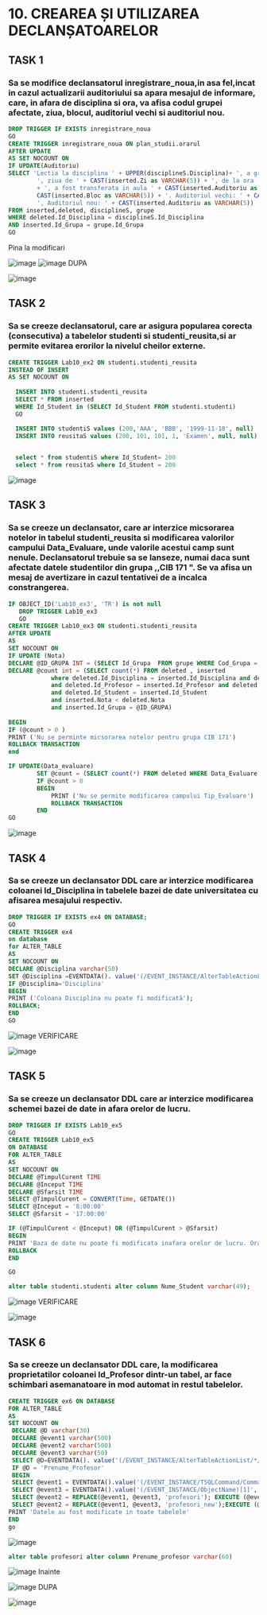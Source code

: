 # 10. CREAREA ȘI UTILIZAREA DECLANȘATOARELOR
## TASK 1

### Sa se modifice declansatorul inregistrare_noua,in asa fel,incat in cazul actualizarii auditoriului sa apara mesajul de informare, care, in afara de disciplina si ora, va afisa codul grupei afectate, ziua, blocul, auditoriul vechi si auditoriul nou.

```SQL
DROP TRIGGER IF EXISTS inregistrare_noua 
GO
CREATE TRIGGER inregistrare_noua ON plan_studii.orarul
AFTER UPDATE
AS SET NOCOUNT ON
IF UPDATE(Auditoriu)
SELECT 'Lectia la disciplina ' + UPPER(disciplineS.Disciplina)+ ', a grupei ' + grupe.Cod_Grupa +
		', ziua de ' + CAST(inserted.Zi as VARCHAR(5)) + ', de la ora ' + CAST(inserted.Ora as VARCHAR(5))
		+ ', a fost transferata in aula ' + CAST(inserted.Auditoriu as VARCHAR(5)) + ', Blocul '+
		CAST(inserted.Bloc as VARCHAR(5)) + '. Auditoriul vechi: ' + CAST(deleted.Auditoriu as VARCHAR(5))+
		', Auditoriul nou: ' + CAST(inserted.Auditoriu as VARCHAR(5))
FROM inserted,deleted, disciplineS, grupe
WHERE deleted.Id_Disciplina = disciplineS.Id_Disciplina
AND inserted.Id_Grupa = grupe.Id_Grupa
GO
```
Pina la modificari

![image](https://user-images.githubusercontent.com/34598802/49924551-5864a680-febf-11e8-9688-c1dd1752d195.png)
![image](https://user-images.githubusercontent.com/34598802/49924619-85b15480-febf-11e8-919f-8661ca36fde4.png)
DUPA

![image](https://user-images.githubusercontent.com/34598802/49924698-98c42480-febf-11e8-8b36-c7c1bb8343cd.png)
## TASK 2

### Sa se creeze declansatorul, care ar asigura popularea corecta (consecutiva) a tabelelor studenti si studenti_reusita,si ar permite evitarea erorilor la nivelul cheilor externe.
```SQL
CREATE TRIGGER Lab10_ex2 ON studenti.studenti_reusita
INSTEAD OF INSERT
AS SET NOCOUNT ON
   
  INSERT INTO studenti.studenti_reusita 
  SELECT * FROM inserted
  WHERE Id_Student in (SELECT Id_Student FROM studenti.studenti)
  GO

  INSERT INTO studentiS values (200,'AAA', 'BBB', '1999-11-18', null)
  INSERT INTO reusitaS values (200, 101, 101, 1, 'Examen', null, null)

 
  select * from studentiS where Id_Student= 200
  select * from reusitaS where Id_Student = 200
```
![image](https://user-images.githubusercontent.com/34598802/49924860-f9ebf800-febf-11e8-92f4-631adeda4c2a.png)
## TASK 3

### Sa se creeze un declansator, care ar interzice micsorarea notelor in tabelul studenti_reusita si modificarea valorilor campului Data_Evaluare, unde valorile acestui camp sunt nenule. Declansatorul trebuie sa se lanseze, numai daca sunt afectate datele studentilor din grupa ,,CIB 171 ". Se va afisa un mesaj de avertizare in cazul tentativei de a incalca constrangerea.
```SQL
IF OBJECT_ID('Lab10_ex3', 'TR') is not null
   DROP TRIGGER Lab10_ex3
   GO
CREATE TRIGGER Lab10_ex3 ON studenti.studenti_reusita
AFTER UPDATE
AS
SET NOCOUNT ON
IF UPDATE (Nota)
DECLARE @ID_GRUPA INT = (SELECT Id_Grupa  FROM grupe WHERE Cod_Grupa = 'CIB171')
DECLARE @count int = (SELECT count(*) FROM deleted , inserted 
			where deleted.Id_Disciplina = inserted.Id_Disciplina and deleted.Id_Grupa = inserted.Id_Grupa 
			and deleted.Id_Profesor = inserted.Id_Profesor and deleted.Tip_Evaluare = inserted.Tip_Evaluare 
			and deleted.Id_Student = inserted.Id_Student
			and inserted.Nota < deleted.Nota 
			and inserted.Id_Grupa = @ID_GRUPA)
	
BEGIN
IF (@count > 0 )
PRINT ('Nu se perminte micsorarea notelor pentru grupa CIB 171')
ROLLBACK TRANSACTION
end

IF UPDATE(Data_evaluare)
		SET @count = (SELECT count(*) FROM deleted WHERE Data_Evaluare is not null and Id_Grupa = @ID_GRUPA)
		IF @count > 0
		BEGIN
			PRINT ('Nu se permite modificarea campului Tip_Evaluare')
			ROLLBACK TRANSACTION
		END
GO
```
![image](https://user-images.githubusercontent.com/34598802/49924975-4e8f7300-fec0-11e8-87fd-8ec3416a2b91.png)
## TASK 4

### Sa se creeze un declansator DDL care ar interzice modificarea coloanei ld_Disciplina in tabelele bazei de date universitatea cu afisarea mesajului respectiv.
```SQL
DROP TRIGGER IF EXISTS ex4 ON DATABASE;  
GO
CREATE TRIGGER ex4
on database
for ALTER_TABLE
AS
SET NOCOUNT ON
DECLARE @Disciplina varchar(50)
SET @Disciplina =EVENTDATA(). value('(/EVENT_INSTANCE/AlterTableActionList/*/Columns/Name)[1]','nvarchar(max)')
IF @Disciplina='Disciplina'
BEGIN
PRINT ('Coloana Disciplina nu poate fi modificată');
ROLLBACK;
END
GO
```
![image](https://user-images.githubusercontent.com/34598802/49925219-f147f180-fec0-11e8-961d-b61a2a394322.png)
VERIFICARE

![image](https://user-images.githubusercontent.com/34598802/49925412-82b76380-fec1-11e8-8704-ad8649ff10a6.png)
## TASK 5

### Sa se creeze un declansator DDL care ar interzice modificarea schemei bazei de date in afara orelor de lucru.
```SQL
DROP TRIGGER IF EXISTS Lab10_ex5
GO
CREATE TRIGGER Lab10_ex5 
ON DATABASE
FOR ALTER_TABLE
AS
SET NOCOUNT ON
DECLARE @TimpulCurent TIME
DECLARE @Inceput TIME
DECLARE @Sfarsit TIME
SELECT @TimpulCurent = CONVERT(Time, GETDATE())
SELECT @Inceput = '8:00:00'
SELECT @Sfarsit = '17:00:00'

IF (@TimpulCurent < @Inceput) OR (@TimpulCurent > @Sfarsit)
BEGIN	
PRINT 'Baza de date nu poate fi modificata inafara orelor de lucru. Ora curenta: ' + cast(@TimpulCurent as VARCHAR(20))
ROLLBACK
END

GO

alter table studenti.studenti alter column Nume_Student varchar(49);
```
![image](https://user-images.githubusercontent.com/34598802/49925854-c78fca00-fec2-11e8-8185-52ec5436c844.png)
VERIFICARE

![image](https://user-images.githubusercontent.com/34598802/49925834-afb84600-fec2-11e8-8db9-dea06cd42765.png)
## TASK 6

### Sa se creeze un declansator DDL care, la modificarea proprietatilor coloanei ld_Profesor dintr-un tabel, ar face schimbari asemanatoare in mod automat in restul tabelelor.
```SQL
CREATE TRIGGER ex6 ON DATABASE
FOR ALTER_TABLE
AS
SET NOCOUNT ON
 DECLARE @D varchar(30)  
 DECLARE @event1 varchar(500)  
 DECLARE @event2 varchar(500)  
 DECLARE @event3 varchar(50) 
 SELECT @D=EVENTDATA(). value('(/EVENT_INSTANCE/AlterTableActionList/*/Columns/Name)[1]','nvarchar(max)')
 IF @D = 'Prenume_Profesor'    
 BEGIN  
 SELECT @event1 = EVENTDATA().value('(/EVENT_INSTANCE/TSQLCommand/CommandText)[1]','nvarchar(max)') 
 SELECT @event3 = EVENTDATA().value('(/EVENT_INSTANCE/ObjectName)[1]','nvarchar(max)') 
 SELECT @event2 = REPLACE(@event1, @event3, 'profesori'); EXECUTE (@event2) 
 SELECT @event2 = REPLACE(@event1, @event3, 'profesori_new');EXECUTE (@event2) 
PRINT 'Datele au fost modificate in toate tabelele'
END
go
```
![image](https://user-images.githubusercontent.com/34598802/49926027-4b49b680-fec3-11e8-914e-591784e2c47b.png)
```SQL
alter table profesori alter column Prenume_profesor varchar(60)
```
![image](https://user-images.githubusercontent.com/34598802/49926128-877d1700-fec3-11e8-9b1d-32f8f73cb355.png)
Inainte

![image](https://user-images.githubusercontent.com/34598802/49926183-ada2b700-fec3-11e8-9fc2-2e78576a44b3.png)
DUPA

![image](https://user-images.githubusercontent.com/34598802/49926219-ca3eef00-fec3-11e8-9f39-efdad6fc65d2.png)



